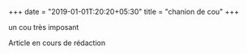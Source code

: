 +++
date = "2019-01-01T:20:20+05:30"
title = "chanion de cou"
+++

un cou très imposant
<!--more-->
Article en cours de rédaction

> 
